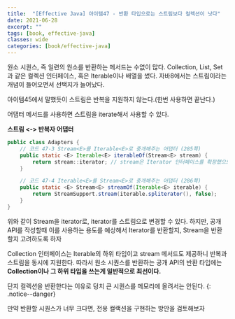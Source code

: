 ```yaml
---
title:  "[Effective Java] 아이템47 - 반환 타입으로는 스트림보다 컬렉션이 낫다"
date: 2021-06-28
excerpt: ""
tags: [book, effective-java]
classes: wide
categories: [book/effective-java]
---
```


원소 시퀀스, 즉 일련의 원소를 반환하는 메서드는 수없이 많다. Collection, List, Set 과 같은 컬렉션 인터페이스, 혹은 Iterable이나 배열을 썼다. 자바8에서는 스트림이라는 개념이 들어오면서 선택지가 늘어났다.

아이템45에서 말했듯이 스트림은 반복을 지원하지 않는다.(한번 사용하면 끝난다.)

어댑터 메서드를 사용하면 스트림을 iterate해서 사용할 수 있다.

**스트림 <-> 반복자 어댑터**
``` java
public class Adapters {
    // 코드 47-3 Stream<E>를 Iterable<E>로 중개해주는 어댑터 (285쪽)
    public static <E> Iterable<E> iterableOf(Stream<E> stream) {
        return stream::iterator; // stream은 Iterator 인터페이스를 확장했으므로 iterator를 가지고 있다
    }

    // 코드 47-4 Iterable<E>를 Stream<E>로 중개해주는 어댑터 (286쪽)
    public static <E> Stream<E> streamOf(Iterable<E> iterable) {
        return StreamSupport.stream(iterable.spliterator(), false);
    }
}
```

위와 같이 Stream을 iterator로, iterator를 스트림으로 변경할 수 있다. 하지만, 공개 API를 작성할때 이를 사용하는 용도를 예상해서 Iterator를 반환할지, Stream을 반환할지 고려하도록 하자

Collection 인터페이스는 Iterable의 하위 타입이고 stream 메서드도 제공하니 반복과 스트림을 동시에 지원한다. 따라서 원소 시퀀스를 반환하는 공개 API의 반환 타입에는 **Collection이나 그 하위 타입을 쓰는게 일반적으로 최선이다.**

단지 컬렉션을 반환한다는 이유로 덩치 큰 시퀀스를 메모리에 올려서는 안된다.
{: .notice--danger}

만약 반환할 시퀀스가 너무 크다면, 전용 컬랙션을 구현하는 방안을 검토해보자
